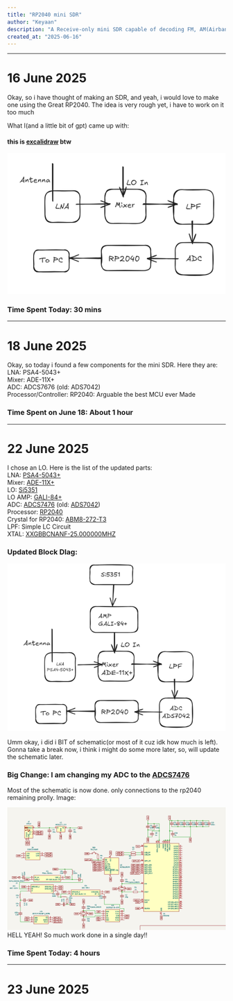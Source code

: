 ```yaml
---
title: "RP2040 mini SDR"
author: "Keyaan"
description: "A Receive-only mini SDR capable of decoding FM, AM(Airband) and NOAA APT"
created_at: "2025-06-16"
---
```

----
# 16 June 2025

Okay, so i have thought of making an SDR, and yeah, i would love to make one using the Great RP2040. The idea is very rough yet, i have to work on it too much

What I(and a little bit of gpt) came up with:
#### this is [excalidraw](https://excalidraw.com) btw

![Block Diag](images/16/bd.png)


### Time Spent Today: 30 mins
----
# 18 June 2025

Okay, so today i found a few components for the mini SDR. Here they are:  
LNA: PSA4-5043+  
Mixer: ADE-11X+  
ADC: ADCS7676 (old: ADS7042)  
Processor/Controller: RP2040: Arguable the best MCU ever Made  

### Time Spent on June 18: About 1 hour
----
# 22 June 2025

I chose an LO. Here is the list of the updated parts:  
LNA: [PSA4-5043+](https://www.lcsc.com/product-detail/RF-Amplifiers_Mini-Circuits-PSA4-5043_C5240848.html)  
Mixer: [ADE-11X+](https://lcsc.com/product-detail/RF-Mixers_Mini-Circuits-ADE-11X_C3176636.html)  
LO: [Si5351](https://www.lcsc.com/product-detail/Clock-Generators-PLLs-Frequency-Synthesizers_SKYWORKS-SILICON-LABS-SI5351A-B-GTR_C504891.html)  
LO AMP: [GALI-84+](https://lcsc.com/product-detail/RF-Amplifiers_Mini-Circuits-GALI-84_C3193261.html)  
ADC: [ADCS7476](https://lcsc.com/product-detail/Analog-to-Digital-Converters-ADC_Texas-Instruments-ADCS7476AIMFX-NOPB_C91530.html) (old: [ADS7042](https://lcsc.com/product-detail/Analog-to-Digital-Converters-ADC_Texas-Instruments-ADS7042IDCUR_C701641.html))  
Processor: [RP2040](https://www.lcsc.com/product-detail/Microcontrollers-MCU-MPU-SOC_Raspberry-Pi-RP2040_C2040.html)  
Crystal for RP2040: [ABM8-272-T3](https://lcsc.com/product-detail/Crystals_Abracon-LLC-ABM8-272-T3_C20625731.html)   
LPF: Simple LC Circuit  
XTAL: [XXGBBCNANF-25.000000MHZ
](https://lcsc.com/product-detail/Crystals_TAITIEN-Elec-XXGBBCNANF-25-000000MHZ_C521601.html)  

### Updated Block DIag:
![22/bd.png](/images/22/bd.png)

Umm okay, i did i BIT of schematic(or most of it cuz idk how much is left). Gonna take a break now, i think i might do some more later, so, will update the schematic later.

### Big Change: I am changing my ADC to the [ADCS7476](https://lcsc.com/product-detail/Analog-to-Digital-Converters-ADC_Texas-Instruments-ADCS7476AIMFX-NOPB_C91530.html)

Most of the schematic is now done. only connections to the rp2040 remaining prolly. Image:

![schematic on 22 june](/Images/22/schematic.png)  
HELL YEAH! So much work done in a single day!!  

### Time Spent Today: 4 hours
----


# 23 June 2025
